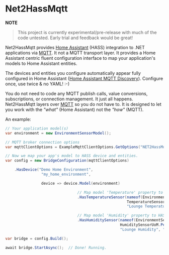 ﻿# Net2HassMqtt

**NOTE**
> This project is currently experimental/pre-release with much of the code untested.
> Early trial and feedback would be great!

Net2HassMqtt provides [Home Assistant](https://www.home-assistant.io/) (HASS) integration to .NET applications via [MQTT](https://mqtt.org/).
It not a MQTT transport layer. It provides a Home Assistant centric fluent configuration interface to map your application's models to Home Assistant entities.

The devices and entities you configure automatically appear fully configured in Home Assistant ([Home Assistant MQTT Discovery](https://www.home-assistant.io/integrations/mqtt/#mqtt-discovery)).
Configure once, use twice & no YAML! :-)

You do not need to code any MQTT publish calls, value conversions, subscriptions, or connection management. 
It just all happens. Net2HassMqtt layers over [MQTT](https://mqtt.org/) so you do not have to. 
It is designed to let you work with the _"what"_ (Home Assistant) not the _"how"_ (MQTT).

An example:
```csharp
// Your application model(s)
var environment = new EnvironmentSensorModel();

// MQTT broker connection options
var mqttClientOptions = ExampleMqttClientOptions.GetOptions("NET2HassMqtt_NodeIdExample", secretsConfig);

// Now we map your app's model to HASS device and entities.
var config = new BridgeConfiguration(mqttClientOptions)

    .HasDevice("Demo Home Environment",
                "my_home_environment", 

                device => device.Model(environment)

                                // Map model 'Temperature' property to HASS entity - "Lounge Temperature"
                                .HasTemperatureSensor(nameof(EnvironmentSensorModel.Temperature),
                                                      TemperatureSensorUoM.DegreesCelsius,
                                                      "Lounge Temperature", "lounge_temperature")

                                // Map model 'Humidity' property to HASS entity - "Lounge Humidiy"
                                .HasHumiditySensor(nameof(EnvironmentSensorModel.Humidity),
                                                   HumiditySensorUoM.Percent,
                                                   "Lounge Humidity", "lounge_humidity"));

var bridge = config.Build();

await bridge.StartAsync();  // Done! Running.
```
